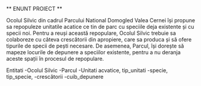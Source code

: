 ** ENUNT PROIECT **

Ocolul Silvic din cadrul Parcului National Domogled Valea Cernei își propune sa repopuleze unitatile acatice ce tin de parc cu speciile deja existente și cu specii noi. Pentru a reuși această repopulare, Ocolul Silvic trebuie sa colaboreze cu câteva crescătorii din apropiere, care sa produca și să ofere tipurile de specii de pești necesare. De asemenea, Parcul, își dorește să mapeze locurile de depunere a speciilor existente, pentru a nu deranja aceste spații în procesul de repopulare.

Entitati
-Ocolul Silvic
-Parcul
-Unitati acvatice, tip_unitati
-specie, tip_specie, 
-crescătorii
-cuib_depunere
